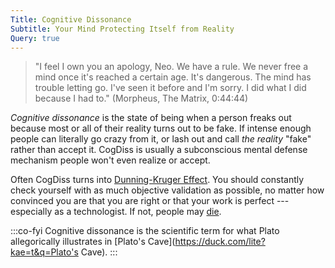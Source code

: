 ```yaml
---
Title: Cognitive Dissonance
Subtitle: Your Mind Protecting Itself from Reality
Query: true
---
```


> "I feel I own you an apology, Neo. We have a rule. We never free a mind once it's reached a certain age. It's dangerous. The mind has trouble letting go. I've seen it before and I'm sorry. I did what I did because I had to." (Morpheus, The Matrix, 0:44:44)

*Cognitive dissonance* is the state of being when a person freaks out because most or all of their reality turns out to be fake. If intense enough people can literally go crazy from it, or lash out and call *the reality* "fake" rather than accept it. CogDiss is usually a subconscious mental defense mechanism people won't even realize or accept. 

Often CogDiss turns into [Dunning-Kruger Effect](/what/learning/cognitive/dk/). You should constantly check yourself with as much objective validation as possible, no matter how convinced you are that you are right or that your work is perfect --- especially as a technologist. If not, people may [die](/what/spaghetti/).

:::co-fyi
Cognitive dissonance is the scientific term for what Plato allegorically illustrates in [Plato's Cave](https://duck.com/lite?kae=t&q=Plato's Cave).
:::
